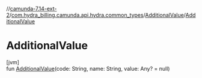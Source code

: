 //[camunda-7.14-ext-2](../../../index.md)/[com.hydra_billing.camunda.api.hydra.common_types](../index.md)/[AdditionalValue](index.md)/[AdditionalValue](-additional-value.md)

# AdditionalValue

[jvm]\
fun [AdditionalValue](-additional-value.md)(code: String, name: String, value: Any? = null)
